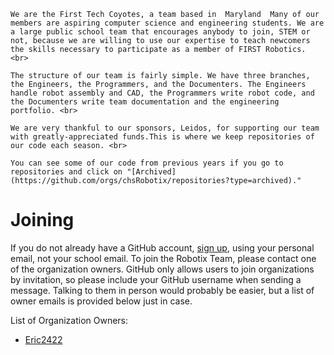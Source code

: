     We are the First Tech Coyotes, a team based in  Maryland  Many of our members are aspiring computer science and engineering students. We are a large public school team that encourages anybody to join, STEM or not, because we are willing to use our expertise to teach newcomers the skills necessary to participate as a member of FIRST Robotics. <br>

    The structure of our team is fairly simple. We have three branches, the Engineers, the Programmers, and the Documenters. The Engineers handle robot assembly and CAD, the Programmers write robot code, and the Documenters write team documentation and the engineering portfolio. <br>

    We are very thankful to our sponsors, Leidos, for supporting our team with greatly-appreciated funds.This is where we keep repositories of our code each season. <br>
    
    You can see some of our code from previous years if you go to repositories and click on "[Archived](https://github.com/orgs/chsRobotix/repositories?type=archived)."

# Joining
If you do not already have a GitHub account, [sign up](https://github.com/signup?ref_cta=Sign+up&ref_loc=header+logged+out&ref_page=%2F&source=header-home), using your personal email, not your school email. To join the Robotix Team, please contact one of the organization owners. GitHub only allows users to join organizations by invitation, so please include your GitHub username when sending a message. Talking to them in person would probably be easier, but a list of owner emails is provided below just in case.

List of Organization Owners:
- [Eric2422](https://github.com/Eric2422)
